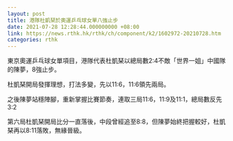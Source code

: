 ```yaml
---
layout: post
title: 港隊杜凱琹於奧運乒乓球女單八強止步
date: 2021-07-28 12:28:44.000000000 +08:00
link: https://news.rthk.hk/rthk/ch/component/k2/1602972-20210728.htm
categories: rthk
---
```


東京奧運乒乓球女單項目，港隊代表杜凱琹以總局數2:4不敵「世界一姐」中國隊的陳夢，8強止步。

杜凱琹開局發揮理想，打法多變，先以11:6，11:6領先兩局。

之後陳夢站穩陣腳，重新掌握比賽節奏，連取三局11:6，11:9及11:1，總局數反先3:2

第六局杜凱琹開局比分一直落後，中段曾經追至8:8，但陳夢始終把握較好，杜凱琹再以8:11落敗，無緣晉級。
